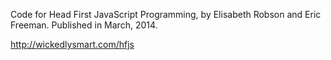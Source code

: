 Code for Head First JavaScript Programming, by Elisabeth Robson and Eric Freeman.
Published in March, 2014.

http://wickedlysmart.com/hfjs


